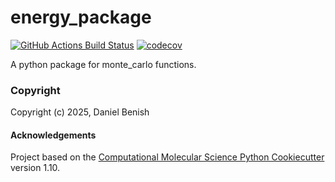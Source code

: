 energy_package
==============================
[//]: # (Badges)
[![GitHub Actions Build Status](https://github.com/REPLACE_WITH_OWNER_ACCOUNT/energy_package/workflows/CI/badge.svg)](https://github.com/REPLACE_WITH_OWNER_ACCOUNT/energy_package/actions?query=workflow%3ACI)
[![codecov](https://codecov.io/gh/REPLACE_WITH_OWNER_ACCOUNT/energy_package/branch/main/graph/badge.svg)](https://codecov.io/gh/REPLACE_WITH_OWNER_ACCOUNT/energy_package/branch/main)


A python package for monte_carlo functions.

### Copyright

Copyright (c) 2025, Daniel Benish


#### Acknowledgements
 
Project based on the 
[Computational Molecular Science Python Cookiecutter](https://github.com/molssi/cookiecutter-cms) version 1.10.
